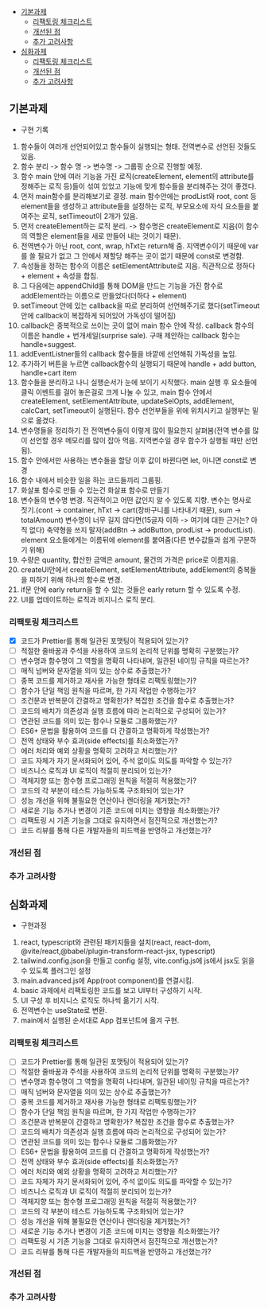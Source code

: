 - [기본과제](#기본과제)
  - [리팩토링 체크리스트](#리팩토링-체크리스트)
  - [개선된 점](#개선된-점)
  - [추가 고려사항](#추가-고려사항)
- [심화과제](#심화과제)
  - [리팩토링 체크리스트](#리팩토링-체크리스트-1)
  - [개선된 점](#개선된-점-1)
  - [추가 고려사항](#추가-고려사항-1)

## 기본과제

- 구현 기록

1. 함수들이 여러개 선언되어있고 함수들이 실행되는 형태. 전역변수로 선언된 것들도 있음.
2. 함수 분리 -> 함수 명 -> 변수명 -> 그룹핑 순으로 진행할 예정.
3. 함수 main 안에 여러 기능을 가진 로직(createElement, element의 attribute를 정해주는 로직 등)들이 섞여 있었고 기능에 맞게 함수들을 분리해주는 것이 좋겠다.
4. 먼저 main함수를 분리해보기로 결정. main 함수안에는 prodList와 root, cont 등 element들을 생성하고 attribute들을 설정하는 로직, 부모요소에 자식 요소들을 붙여주는 로직, setTimeout이 2개가 있음.
5. 먼저 createElement하는 로직 분리. -> 함수명은 createElement로 지음(이 함수의 역할은 element들을 새로 만들어 내는 것이기 때문).
6. 전역변수가 아닌 root, cont, wrap, hTxt는 return해 줌. 지역변수이기 때문에 var를 쓸 필요가 없고 그 안에서 재할당 해주는 곳이 없기 때문에 const로 변경함.
7. 속성들을 정하는 함수의 이름은 setElementAttribute로 지음. 직관적으로 정하다 + element + 속성을 합침.
8. 그 다음에는 appendChild를 통해 DOM을 만드는 기능을 가진 함수로 addElement라는 이름으로 만들었다(더하다 + element)
9. setTimeout 안에 있는 callback을 따로 분리하여 선언해주기로 했다(setTimeout안에 callback이 복잡하게 되어있어 가독성이 떨어짐)
10. callback은 중복적으로 쓰이는 곳이 없어 main 함수 안에 작성. callback 함수의 이름은 handle + 번개세일(surprise sale). 구매 제안하는 callback 함수는 handle+suggest.
11. addEventListner들의 callback 함수들을 바깥에 선언해줘 가독성을 높임.
12. 추가하기 버튼을 누르면 callback함수의 실행되기 때문에 handle + add button, handle+cart item
13. 함수들을 분리하고 나니 실행순서가 눈에 보이기 시작했다. main 실행 후 요소들에 클릭 이벤트를 걸어 놓은걸로 크게 나눌 수 있고, main 함수 안에서 createElement, setElementAttribute, updateSelOpts, addElement, calcCart, setTimeout이 실행된다. 함수 선언부들을 위에 위치시키고 실행부는 밑으로 옮겼다.
14. 변수명들을 정리하기 전 전역변수들이 이렇게 많이 필요한지 살펴봄(전역 변수를 많이 선언할 경우 메모리를 많이 잡아 먹음. 지역변수일 경우 함수가 실행될 때만 선언됨).
15. 함수 안에서만 사용하는 변수들을 할당 이후 값이 바뀐다면 let, 아니면 const로 변경
16. 함수 내에서 비슷한 일을 하는 코드들끼리 그룹핑.
17. 화살표 함수로 만들 수 있는건 화살표 함수로 만들기
18. 변수들의 변수명 변경. 직관적이고 어떤 값인지 알 수 있도록 지향. 변수는 명사로 짓기.(cont -> container, hTxt -> cart(장바구니를 나타내기 때문), sum -> totalAmount) 변수명이 너무 길지 않다면(15글자 이하 -> 여기에 대한 근거는? 아직 없다) 축약형을 쓰지 말자(addBtn -> addButton, prodList -> productList). element 요소들에게는 이름뒤에 element를 붙여줌(다른 변수값들과 쉽게 구분하기 위해)
19. 수량은 quantity, 합산한 금액은 amount, 물건의 가격은 price로 이름지음.
20. createUI안에서 createElement, setElementAttribute, addElement의 중복들을 피하기 위해 하나의 함수로 변경.
21. if문 안에 early return을 할 수 있는 것들은 early return 할 수 있도록 수정.
22. UI를 업데이트하는 로직과 비지니스 로직 분리.

<!-- 왜 화살표 함수 안썼는지도 적기 -->

### 리팩토링 체크리스트

- [x] 코드가 Prettier를 통해 일관된 포맷팅이 적용되어 있는가?
- [ ] 적절한 줄바꿈과 주석을 사용하여 코드의 논리적 단위를 명확히 구분했는가?
- [ ] 변수명과 함수명이 그 역할을 명확히 나타내며, 일관된 네이밍 규칙을 따르는가?
- [ ] 매직 넘버와 문자열을 의미 있는 상수로 추출했는가?
- [ ] 중복 코드를 제거하고 재사용 가능한 형태로 리팩토링했는가?
- [ ] 함수가 단일 책임 원칙을 따르며, 한 가지 작업만 수행하는가?
- [ ] 조건문과 반복문이 간결하고 명확한가? 복잡한 조건을 함수로 추출했는가?
- [ ] 코드의 배치가 의존성과 실행 흐름에 따라 논리적으로 구성되어 있는가?
- [ ] 연관된 코드를 의미 있는 함수나 모듈로 그룹화했는가?
- [ ] ES6+ 문법을 활용하여 코드를 더 간결하고 명확하게 작성했는가?
- [ ] 전역 상태와 부수 효과(side effects)를 최소화했는가?
- [ ] 에러 처리와 예외 상황을 명확히 고려하고 처리했는가?
- [ ] 코드 자체가 자기 문서화되어 있어, 주석 없이도 의도를 파악할 수 있는가?
- [ ] 비즈니스 로직과 UI 로직이 적절히 분리되어 있는가?
- [ ] 객체지향 또는 함수형 프로그래밍 원칙을 적절히 적용했는가?
- [ ] 코드의 각 부분이 테스트 가능하도록 구조화되어 있는가?
- [ ] 성능 개선을 위해 불필요한 연산이나 렌더링을 제거했는가?
- [ ] 새로운 기능 추가나 변경이 기존 코드에 미치는 영향을 최소화했는가?
- [ ] 리팩토링 시 기존 기능을 그대로 유지하면서 점진적으로 개선했는가?
- [ ] 코드 리뷰를 통해 다른 개발자들의 피드백을 반영하고 개선했는가?

### 개선된 점

### 추가 고려사항

## 심화과제

- 구현과정

1. react, typescript와 관련된 패키지들을 설치(react, react-dom, @vite/react,@babel/plugin-transform-react-jsx, typescript)
2. tailwind.config.json을 만들고 config 설정, vite.config.js에 js에서 jsx도 읽을 수 있도록 플러그인 설정
3. main.advanced.js에 App(root component)를 연결시킴.
4. basic 과제에서 리팩토링한 코드를 보고 UI부터 구성하기 시작.
5. UI 구성 후 비지니스 로직도 하나씩 옮기기 시작.
6. 전역변수는 useState로 변환.
7. main에서 실행된 순서대로 App 컴포넌트에 옮겨 구현.

### 리팩토링 체크리스트

- [ ] 코드가 Prettier를 통해 일관된 포맷팅이 적용되어 있는가?
- [ ] 적절한 줄바꿈과 주석을 사용하여 코드의 논리적 단위를 명확히 구분했는가?
- [ ] 변수명과 함수명이 그 역할을 명확히 나타내며, 일관된 네이밍 규칙을 따르는가?
- [ ] 매직 넘버와 문자열을 의미 있는 상수로 추출했는가?
- [ ] 중복 코드를 제거하고 재사용 가능한 형태로 리팩토링했는가?
- [ ] 함수가 단일 책임 원칙을 따르며, 한 가지 작업만 수행하는가?
- [ ] 조건문과 반복문이 간결하고 명확한가? 복잡한 조건을 함수로 추출했는가?
- [ ] 코드의 배치가 의존성과 실행 흐름에 따라 논리적으로 구성되어 있는가?
- [ ] 연관된 코드를 의미 있는 함수나 모듈로 그룹화했는가?
- [ ] ES6+ 문법을 활용하여 코드를 더 간결하고 명확하게 작성했는가?
- [ ] 전역 상태와 부수 효과(side effects)를 최소화했는가?
- [ ] 에러 처리와 예외 상황을 명확히 고려하고 처리했는가?
- [ ] 코드 자체가 자기 문서화되어 있어, 주석 없이도 의도를 파악할 수 있는가?
- [ ] 비즈니스 로직과 UI 로직이 적절히 분리되어 있는가?
- [ ] 객체지향 또는 함수형 프로그래밍 원칙을 적절히 적용했는가?
- [ ] 코드의 각 부분이 테스트 가능하도록 구조화되어 있는가?
- [ ] 성능 개선을 위해 불필요한 연산이나 렌더링을 제거했는가?
- [ ] 새로운 기능 추가나 변경이 기존 코드에 미치는 영향을 최소화했는가?
- [ ] 리팩토링 시 기존 기능을 그대로 유지하면서 점진적으로 개선했는가?
- [ ] 코드 리뷰를 통해 다른 개발자들의 피드백을 반영하고 개선했는가?

### 개선된 점

### 추가 고려사항
